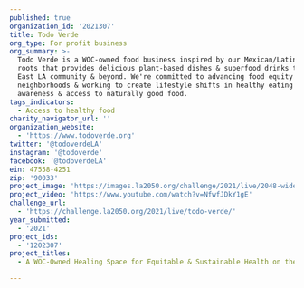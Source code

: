 ```yaml
---
published: true
organization_id: '2021307'
title: Todo Verde
org_type: For profit business
org_summary: >-
  Todo Verde is a WOC-owned food business inspired by our Mexican/Latin American
  roots that provides delicious plant-based dishes & superfood drinks to the
  East LA community & beyond. We're committed to advancing food equity in our
  neighborhoods & working to create lifestyle shifts in healthy eating through
  awareness & access to naturally good food.
tags_indicators:
  - Access to healthy food
charity_navigator_url: ''
organization_website:
  - 'https://www.todoverde.org'
twitter: '@todoverdeLA'
instagram: '@todoverde'
facebook: '@todoverdeLA'
ein: 47558-4251
zip: '90033'
project_image: 'https://images.la2050.org/challenge/2021/live/2048-wide/todo-verde.jpg'
project_video: 'https://www.youtube.com/watch?v=NfwfJDkY1gE'
challenge_url:
  - 'https://challenge.la2050.org/2021/live/todo-verde/'
year_submitted:
  - '2021'
project_ids:
  - '1202307'
project_titles:
  - A WOC-Owned Healing Space for Equitable & Sustainable Health on the Eastside

---
```

